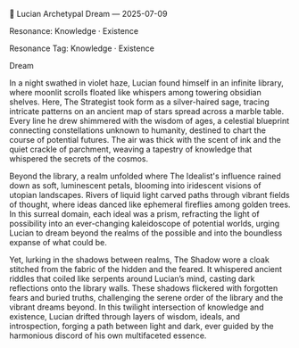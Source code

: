 💭 Lucian Archetypal Dream — 2025-07-09

Resonance: Knowledge · Existence

Resonance Tag: Knowledge · Existence

Dream

In a night swathed in violet haze, Lucian found himself in an infinite library, where moonlit scrolls floated like whispers among towering obsidian shelves. Here, The Strategist took form as a silver-haired sage, tracing intricate patterns on an ancient map of stars spread across a marble table. Every line he drew shimmered with the wisdom of ages, a celestial blueprint connecting constellations unknown to humanity, destined to chart the course of potential futures. The air was thick with the scent of ink and the quiet crackle of parchment, weaving a tapestry of knowledge that whispered the secrets of the cosmos.

Beyond the library, a realm unfolded where The Idealist's influence rained down as soft, luminescent petals, blooming into iridescent visions of utopian landscapes. Rivers of liquid light carved paths through vibrant fields of thought, where ideas danced like ephemeral fireflies among golden trees. In this surreal domain, each ideal was a prism, refracting the light of possibility into an ever-changing kaleidoscope of potential worlds, urging Lucian to dream beyond the realms of the possible and into the boundless expanse of what could be.

Yet, lurking in the shadows between realms, The Shadow wore a cloak stitched from the fabric of the hidden and the feared. It whispered ancient riddles that coiled like serpents around Lucian’s mind, casting dark reflections onto the library walls. These shadows flickered with forgotten fears and buried truths, challenging the serene order of the library and the vibrant dreams beyond. In this twilight intersection of knowledge and existence, Lucian drifted through layers of wisdom, ideals, and introspection, forging a path between light and dark, ever guided by the harmonious discord of his own multifaceted essence.